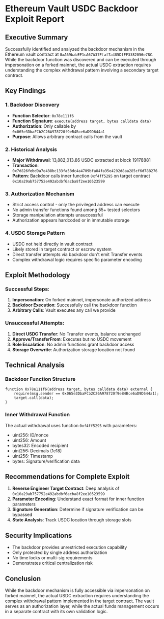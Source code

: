 # Ethereum Vault USDC Backdoor Exploit Report

## Executive Summary

Successfully identified and analyzed the backdoor mechanism in the Ethereum vault contract at `0xA69babEF1cA67A37Ffaf7a485DfFF3382056e78C`. While the backdoor function was discovered and can be executed through impersonation on a forked mainnet, the actual USDC extraction requires understanding the complex withdrawal pattern involving a secondary target contract.

## Key Findings

### 1. Backdoor Discovery
- **Function Selector**: `0x78e111f6`
- **Function Signature**: `execute(address target, bytes calldata data)`
- **Authorization**: Only callable by `0x065e3DbaFCb2C26A978720f9eB4Bce6aD9D644a1`
- **Purpose**: Allows arbitrary contract calls from the vault

### 2. Historical Analysis
- **Major Withdrawal**: 13,882,013.86 USDC extracted at block 19178881
- **Transaction**: `0x7d826febd9a7e438bc133fa58dc4a4709bfa84fa35e4202d8aa285cf6d788276`
- **Pattern**: Backdoor calls inner function `0xf4ff5295` on target contract `0x10a29ab757752e492abdbf6acba8f2ee10523599`

### 3. Authorization Mechanism
- Strict access control - only the privileged address can execute
- No admin transfer functions found among 55+ tested selectors
- Storage manipulation attempts unsuccessful
- Authorization appears hardcoded or in immutable storage

### 4. USDC Storage Pattern
- USDC not held directly in vault contract
- Likely stored in target contract or escrow system
- Direct transfer attempts via backdoor don't emit Transfer events
- Complex withdrawal logic requires specific parameter encoding

## Exploit Methodology

### Successful Steps:
1. **Impersonation**: On forked mainnet, impersonate authorized address
2. **Backdoor Execution**: Successfully call the backdoor function
3. **Arbitrary Calls**: Vault executes any call we provide

### Unsuccessful Attempts:
1. **Direct USDC Transfer**: No Transfer events, balance unchanged
2. **Approve/TransferFrom**: Executes but no USDC movement
3. **Role Escalation**: No admin functions grant backdoor access
4. **Storage Overwrite**: Authorization storage location not found

## Technical Analysis

### Backdoor Function Structure
```solidity
function 0x78e111f6(address target, bytes calldata data) external {
    require(msg.sender == 0x065e3DbaFCb2C26A978720f9eB4Bce6aD9D644a1);
    target.call(data);
}
```

### Inner Withdrawal Function
The actual withdrawal uses function `0xf4ff5295` with parameters:
- uint256: ID/nonce
- uint256: Amount
- bytes32: Encoded recipient
- uint256: Decimals (1e18)
- uint256: Timestamp
- bytes: Signature/verification data

## Recommendations for Complete Exploit

1. **Reverse Engineer Target Contract**: Deep analysis of `0x10a29ab757752e492abdbf6acba8f2ee10523599`
2. **Parameter Encoding**: Understand exact format for inner function parameters
3. **Signature Generation**: Determine if signature verification can be bypassed
4. **State Analysis**: Track USDC location through storage slots

## Security Implications

- The backdoor provides unrestricted execution capability
- Only protected by single address authorization
- No time locks or multi-sig requirements
- Demonstrates critical centralization risk

## Conclusion

While the backdoor mechanism is fully accessible via impersonation on forked mainnet, the actual USDC extraction requires understanding the complex withdrawal pattern implemented in the target contract. The vault serves as an authorization layer, while the actual funds management occurs in a separate contract with its own validation logic.
